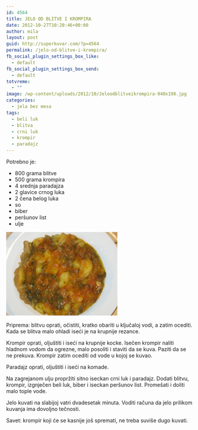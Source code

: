 ```yaml
---
id: 4564
title: JELO OD BLITVE I KROMPIRA
date: 2012-10-27T10:20:46+00:00
author: mila
layout: post
guid: http://superkuvar.com/?p=4564
permalink: /jelo-od-blitve-i-krompira/
fb_social_plugin_settings_box_like:
  - default
fb_social_plugin_settings_box_send:
  - default
totvreme:
  - ""
image: /wp-content/uploads/2012/10/Jeloodblitveikrompira-940x198.jpg
categories:
  - jela bez mesa
tags:
  - beli luk
  - blitva
  - crni luk
  - krompir
  - paradajz
---
```

Potrebno je:

  * 800 grama blitve
  * 500 grama krompira
  * 4 srednja paradajza
  * 2 glavice crnog luka
  * 2 čena belog luka
  * so
  * biber
  * peršunov list
  * ulje

<img class="alignnone size-medium wp-image-4565" title="Jeloodblitveikrompira" src="/wp-content/uploads/2012/10/Jeloodblitveikrompira-300x225.jpg" alt="" width="300" height="225" /> 

Priprema: blitvu oprati, očistiti, kratko obariti u ključaloj vodi, a zatim ocediti. Kada se blitva malo ohladi iseći je na krupnije rezance.

Krompir oprati, oljuštiti i iseći na krupnije kocke. Isečen krompir naliti hladnom vodom da ogrezne, malo posoliti i staviti da se kuva. Paziti da se ne prekuva. Krompir zatim ocediti od vode u kojoj se kuvao.

Paradajz oprati, oljuštiti i iseći na komade.

Na zagrejanom ulju propržiti sitno iseckan crni luk i paradajz. Dodati blitvu, krompir, izgnječen beli luk, biber i iseckan peršunov list. Promešati i doliti malo tople vode.

Jelo kuvati na slabijoj vatri dvadesetak minuta. Voditi računa da jelo prilikom kuvanja ima dovoljno tečnosti.

Savet: krompir koji će se kasnije još spremati, ne treba suviše dugo kuvati.
